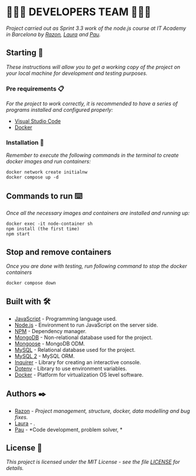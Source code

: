 # 🧑🏻‍💻 DEVELOPERS TEAM 🧑🏻‍💻
_Project carried out as Sprint 3.3 work of the node.js course at IT Academy in Barcelona by [Razon](https://github.com/razondpro), [Laura](https://github.com/LauraGutierrezSa) and [Pau](https://github.com/PaudelaGC)._

## Starting 🚀

_These instructions will allow you to get a working copy of the project on your local machine for development and testing purposes._

### Pre requirements 📋

_For the project to work correctly, it is recommended to have a series of programs installed and configured properly:_
- [Visual Studio Code](https://code.visualstudio.com/download)
- [Docker](https://www.docker.com/)

### Installation 🔧

_Remember to execute the following commands in the terminal to create docker images and run containers:_

```
docker network create initialnw
docker compose up -d

```
## Commands to run ⌨️

_Once all the necessary images and containers are installed and running up:_
```
docker exec -it node-container sh
npm install (the first time)
npm start
```

## Stop and remove containers
_Once you are done with testing, run following command to stop the docker containers_

```
docker compose down
```

## Built with 🛠️
* [JavaScript](https://developer.mozilla.org/es/docs/Web/JavaScript) - Programming language used.
* [Node.js](https://nodejs.org/es/docs/) - Environment to run JavaScript on the server side.
* [NPM](https://www.npmjs.com/) - Dependency manager.
* [MongoDB](https://docs.mongodb.com/) - Non-relational database used for the project.
* [Mongoose](https://mongoosejs.com/docs/guide.html) - MongoDB ODM.
* [MySQL](https://dev.mysql.com/) - Relational database used for the project.
* [MySQL 2](https://www.npmjs.com/package/mysql2) - MySQL ORM.
* [Inquirer](https://github.com/SBoudrias/Inquirer.js) - Library for creating an interactive console.
* [Dotenv](https://www.npmjs.com/package/dotenv) - Library to use environment variables.
* [Docker](https://www.docker.com/) - Platform for virtualization OS level software.

## Authors ✒️
* [Razon](https://github.com/razondpro) - *Project management, structure, docker, data modelling and bug fixes.*
* [Laura](https://github.com/) - *.*
* [Pau](https://github.com/paudelagisi) - *Code development, problem solver, *

## License 📄
_This project is licensed under the MIT License - see the file [LICENSE](https://github.com) for details._
